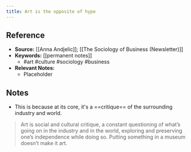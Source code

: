 ```yaml
---
title: Art is the opposite of hype
---
```

## Reference
- **Source:** [[Anna Andjelic]]; [[The Sociology of Business (Newsletter)]]
- **Keywords:** [[permanent notes]]
	- #art #culture #sociology #business
- **Relevant Notes:**
	- Placeholder
## Notes
- This is because at its core, it's a ==critique== of the surrounding industry and world.

> Art is social and cultural critique, a constant questioning of what’s going on in the industry and in the world, exploring and preserving one’s independence while doing so. Putting something in a museum doesn’t make it art.